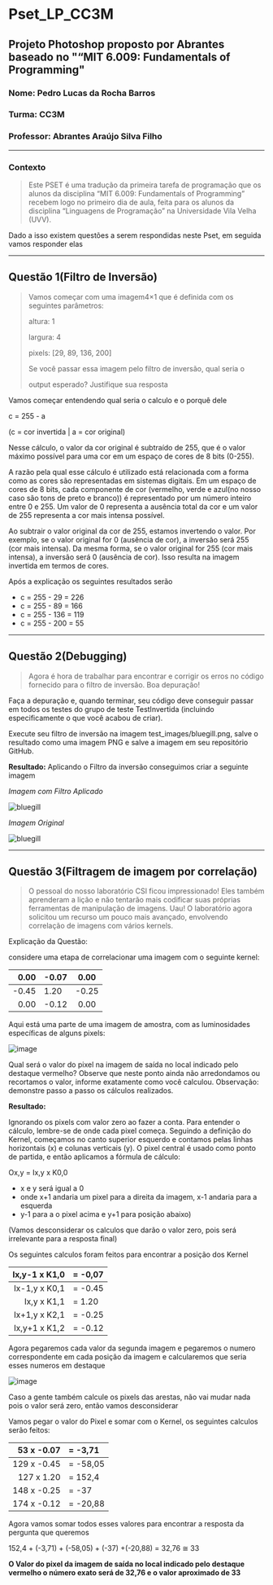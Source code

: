 # Pset_LP_CC3M
## Projeto Photoshop proposto por Abrantes baseado no "“MIT 6.009: Fundamentals of Programming" 

### Nome: Pedro Lucas da Rocha Barros
### Turma: CC3M
### Professor: Abrantes Araújo Silva Filho

-------------------

### Contexto 

> Este PSET é uma tradução da primeira tarefa de programação que os alunos da
> disciplina “MIT 6.009: Fundamentals of Programming” recebem logo no primeiro
> dia de aula, feita para os alunos da disciplina “Linguagens de Programação” na
> Universidade Vila Velha (UVV).

Dado a isso existem questões a serem respondidas neste Pset, em seguida vamos responder elas 

-----------------------

## Questão 1(Filtro de Inversão)

> Vamos começar com uma imagem4×1 que é definida com os seguintes parâmetros:
> 
> altura: 1
> 
> largura: 4
>
> pixels: [29, 89, 136, 200]
> 
> Se você passar essa imagem pelo filtro de inversão, qual seria o
> 
> output esperado? Justifique sua resposta

Vamos começar entendendo qual seria o calculo e o porquê dele 

c = 255 - a

(c = cor invertida | a = cor original)

Nesse cálculo, o valor da cor original é subtraído de 255, que é o valor máximo possível para uma cor em um espaço de cores de 8 bits (0-255).

A razão pela qual esse cálculo é utilizado está relacionada com a forma como as cores são representadas em sistemas digitais. Em um espaço de cores de 8 bits, cada componente de cor (vermelho, verde e azul(no nosso caso são tons de preto e branco)) é representado por um número inteiro entre 0 e 255. Um valor de 0 representa a ausência total da cor e um valor de 255 representa a cor mais intensa possível.

Ao subtrair o valor original da cor de 255, estamos invertendo o valor. Por exemplo, se o valor original for 0 (ausência de cor), a inversão será 255 (cor mais intensa). Da mesma forma, se o valor original for 255 (cor mais intensa), a inversão será 0 (ausência de cor). Isso resulta na imagem invertida em termos de cores.

Após a explicação os seguintes resultados serão 

* c = 255 - 29 = 226
* c = 255 - 89 = 166
* c = 255 - 136 = 119
* c = 255 - 200 = 55

--------------------------

## Questão 2(Debugging)

> Agora é hora de trabalhar para encontrar e corrigir os erros no código fornecido para
> o filtro de inversão. Boa depuração!

Faça a depuração e, quando terminar, seu código deve conseguir
passar em todos os testes do grupo de teste TestInvertida (incluindo especificamente o que você acabou de criar). 

Execute seu filtro de inversão na imagem
test_images/bluegill.png, salve o resultado como uma imagem PNG e salve a imagem em seu repositório GitHub.

**Resultado:**
Aplicando o Filtro da inversão conseguimos criar a seguinte imagem

*Imagem com Filtro Aplicado*

![bluegill](https://github.com/PedroRoch/Pset_LP_CC3M/assets/103005263/b4a351b8-210c-4bda-a1b1-7174bd00e76e)


*Imagem Original*

![bluegill](https://github.com/PedroRoch/Pset_LP_CC3M/assets/103005263/76ab5f93-608d-48f6-86eb-5ae817ef45a0)

-----------------------------

## Questão 3(Filtragem de imagem por correlação)

> O pessoal do nosso laboratório CSI ficou impressionado! Eles também aprenderam
> a lição e não tentarão mais codificar suas próprias ferramentas de manipulação de
> imagens. Uau!
> O laboratório agora solicitou um recurso um pouco mais avançado, envolvendo
> correlação de imagens com vários kernels.

Explicação da Questão:

considere uma etapa de correlacionar uma imagem com o seguinte kernel:

| 0.00 | -0.07 | 0.00 |
| ---: | :--- | :---: |
| -0.45 | 1.20 | -0.25 |
| 0.00 | -0.12 | 0.00 |

Aqui está uma parte de uma imagem de amostra, com as luminosidades específicas de alguns pixels:

![image](https://github.com/PedroRoch/Pset_LP_CC3M/assets/103005263/355aa077-f1cc-407d-84f6-9fe676998274)

Qual será o valor do pixel na imagem de saída no local indicado pelo destaque
vermelho? Observe que neste ponto ainda não arredondamos ou recortamos o valor, informe exatamente como você calculou. Observação: demonstre passo a passo
os cálculos realizados.

**Resultado:**

Ignorando os pixels com valor zero ao fazer a conta. Para entender o cálculo, lembre-se de onde cada pixel começa. Seguindo a definição do Kernel, começamos no canto superior esquerdo e contamos pelas linhas horizontais (x) e colunas verticais (y). O pixel central é usado como ponto de partida, e então aplicamos a fórmula de cálculo: 

Ox,y = Ix,y x K0,0

* x e y será igual a 0 
* onde x+1 andaria um pixel para a direita da imagem, x-1 andaria para a esquerda 
* y-1 para a o pixel acima e y+1 para posição abaixo)

(Vamos desconsiderar os calculos que darão o valor zero, pois será irrelevante para a resposta final)

Os seguintes calculos foram feitos para encontrar a posição dos Kernel

| Ix,y-1 x K1,0 | = -0,07 | 
| ---: | :--- |
| Ix-1,y x K0,1 | = -0.45 |
| Ix,y x K1,1 | = 1.20 |
| Ix+1,y x K2,1 | = -0.25 |
| Ix,y+1 x K1,2 | = -0.12 |

Agora pegaremos cada valor da segunda imagem e pegaremos o numero correspondente em cada posição da imagem e calcularemos 
que seria esses numeros em destaque 

![image](https://github.com/PedroRoch/Pset_LP_CC3M/assets/103005263/95c10746-ae23-478e-bbb6-d0ad8075815e)

Caso a gente também calcule os pixels das arestas, não vai mudar nada pois o valor será zero, então vamos desconsiderar 

Vamos pegar o valor do Pixel e somar com o Kernel, os seguintes calculos serão feitos: 

| 53 x -0.07 | = -3,71 |
| ---: | :--- |
| 129 x -0.45 | = -58,05 | 
| 127 x 1.20 | = 152,4 |
| 148 x -0.25 | = -37 |
| 174 x -0.12 | = -20,88 |

Agora vamos somar todos esses valores para encontrar a resposta da pergunta que queremos 

152,4 + (-3,71) + (-58,05) + (-37) +(-20,88) = 32,76 ≅ 33

**O Valor do pixel da imagem de saída no local indicado pelo destaque vermelho o número exato será de 32,76 e o valor aproximado de 33**

